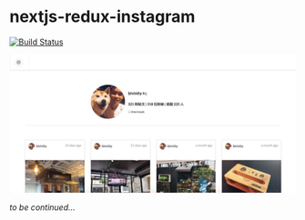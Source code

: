 # nextjs-redux-instagram

[![Build Status](https://img.shields.io/travis/neighborhood999/nextjs-redux-instagram.svg?style=flat-square)](https://travis-ci.org/neighborhood999/nextjs-redux-instagram)

![screenshot](/screenshot/screenshot.png)

_to be continued..._
